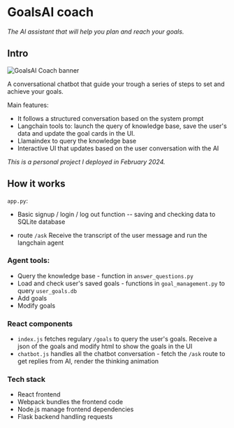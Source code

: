 # GoalsAI coach #
*The AI assistant that will help you plan and reach your goals.*

## Intro ##
![GoalsAI Coach banner](https://github.com/user-attachments/assets/3fa6e962-dec9-481c-91a6-b76ccd5bc986)

A conversational chatbot that guide your trough a series of steps to set and achieve your goals. 

Main features:
* It follows a structured conversation based on the system prompt
* Langchain tools to: launch the query of knowledge base, save the user's data and update the goal cards in the UI.
* Llamaindex to query the knowledge base
* Interactive UI that updates based on the user conversation with the AI
  
*This is a personal project I deployed in February 2024.*

## How it works ##

`app.py`:
* Basic signup / login / log out function -- saving and checking data to SQLite database
  
* route `/ask`
  Receive the transcript of the user message and run the langchain agent

### Agent tools: ###
* Query the knowledge base - function in `answer_questions.py`
* Load and check user's saved goals - functions in `goal_management.py` to query `user_goals.db`
* Add goals 
* Modify goals

### React components ###
* `index.js` fetches regulary `/goals` to query the user's goals. Receive a json of the goals and modify html to show the goals in the UI
* `chatbot.js` handles all the chatbot conversation - fetch the `/ask` route to get replies from AI, render the thinking animation

  


### Tech stack ###

* React frontend
* Webpack bundles the frontend code
* Node.js manage frontend dependencies
* Flask backend handling requests
